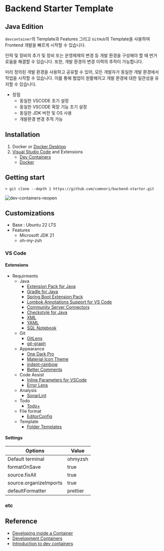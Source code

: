 # Backend Starter Template

## Java Edition

`devcontainer`의 Template과 Features 그리고 `GitHub`의 Template을 사용하여 Frontend 개발을 빠르게 시작할 수 있습니다.

인력 및 장비의 추가 및 장비 또는 운영체제의 변경 등 개발 환경을 구성해야 할 때 번거로움을 해결할 수 있습니다. 또한, 개발 환경의 변경 이력의 추적이 가능합니다.

미리 정의된 개발 환경을 사용하고 공유할 수 있어, 모든 개발자가 동일한 개발 환경에서 작업을 시작할 수 있습니다. 이를 통해 협업이 원활해지고 개발 환경에 대한 일관성을 유지할 수 있습니다.

- 장점
  - 동일한 VSCODE 초기 설정
  - 동일한 VSCODE 확장 기능 초기 설정
  - 동일한 JDK 버전 및 OS 사용
  - 개발환경 변경 추적 가능

## Installation

1. Docker or [Docker Desktop](https://www.docker.com/products/docker-desktop/)
2. [Visual Studio Code](https://code.visualstudio.com/) and Extensions
    - [Dev Containers](vscode:extension/ms-vscode-remote.remote-containers)
    - [Docker](vscode:extension/ms-azuretools.vscode-docker)

## Getting start

```shell
> git clone --depth 1 https://github.com/comnori/backend-starter.git
```

![dev-containers-reopen](https://code.visualstudio.com/assets/docs/devcontainers/create-dev-container/dev-containers-reopen.png)

## Customizations

- Base : Ubuntu 22 LTS
- Features
  - Microsoft JDK 21
  - oh-my-zsh

### VS Code

#### Extensions

- Requirments
  - Java
    - [Extension Pack for Java](vscode:extension/vscjava.vscode-java-pack)
    - [Gradle for Java](vscode:extension/vscjava.vscode-gradle)
    - [Spring Boot Extension Pack](vscode:extension/vmware.vscode-boot-dev-pack)
    - [Lombok Annotations Support for VS Code](vscode:extension/vscjava.vscode-lombok)
    - [Community Server Connectors](vscode:extension/redhat.vscode-community-server-connector)
    - [Checkstyle for Java](vscode:extension/shengchen.vscode-checkstyle)
    - [XML](vscode:extension/redhat.vscode-xml)
    - [YAML](vscode:extension/redhat.vscode-yaml)
    - [SQL Notebook](vscode:extension/cmoog.sqlnotebook)
  - Git
    - [GitLens](vscode:extension/eamodio.gitlens)
    - [git-graph](vscode:extension/mhutchie.git-graph)
  - Appearance
    - [One Dark Pro](vscode:extension/zhuangtongfa.material-theme)
    - [Material Icon Theme](vscode:extension/PKief.material-icon-theme)
    - [indent-rainbow](vscode:extension/oderwat.indent-rainbow)
    - [Better Comments](vscode:extension/aaron-bond.better-comments)
  - Code Assist
    - [Inline Parameters for VSCode](vscode:extension/liamhammett.inline-parameters)
    - [Error Lens](vscode:extension/usernamehw.errorlens)
  - Analysis
    - [SonarLint](vscode:extension/SonarSource.sonarlint-vscode)
  - Todo
    - [Todo+](vscode:extension/fabiospampinato.vscode-todo-plus)
  - File format
    - [EditorConfig](vscode:extension/EditorConfig.EditorConfig)
  - Template
    - [Folder Templates](vscode:extension/Huuums.vscode-fast-folder-structure)

#### Settings

|Options|Value|
|-|-|
|Default terminal|ohmyzsh|
|formatOnSave|true|
|source.fixAll|true|
|source.organizeImports|true|
|defaultFormatter|prettier|

### etc

## Reference

- [Developing inside a Container](https://code.visualstudio.com/docs/devcontainers/containers)
- [Development Containers](https://containers.dev/)
- [Introduction to dev containers](https://docs.github.com/en/codespaces/setting-up-your-project-for-codespaces/adding-a-dev-container-configuration/introduction-to-dev-containers)

